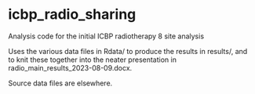 # icbp_radio_sharing

Analysis code for the initial ICBP radiotherapy 8 site analysis

Uses the various data files in Rdata/ to produce the results in results/, and to knit these together into the neater presentation in radio_main_results_2023-08-09.docx.

Source data files are elsewhere.
